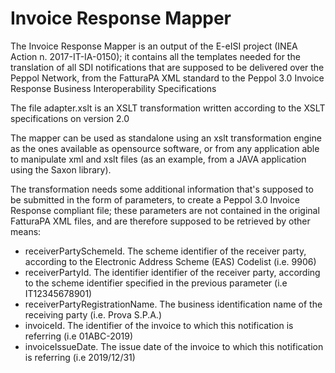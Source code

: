 # Invoice Response Mapper

The Invoice Response Mapper is an output of the E-eISI project (INEA Action n. 2017-IT-IA-0150); it contains all the templates needed for the translation of all SDI notifications that are supposed to be delivered over the Peppol Network, from the FatturaPA XML standard to the Peppol 3.0 Invoice Response Business Interoperability Specifications

The file adapter.xslt is an XSLT transformation written according to the XSLT specifications on version 2.0 

The mapper can be used as standalone using an xslt transformation engine as the ones available as opensource software, or from any application able to manipulate xml and xslt files (as an example, from a JAVA application using the Saxon library).

The transformation needs some additional information that's supposed to be submitted in the form of parameters, to create a Peppol 3.0 Invoice Response compliant file; these parameters are not contained in the original FatturaPA XML files, and are therefore supposed to be retrieved by other means:

- receiverPartySchemeId. The scheme identifier of the receiver party, according to the Electronic Address Scheme (EAS) Codelist (i.e. 9906)
- receiverPartyId. The identifier identifier of the receiver party, according to the scheme identifier specified in the previous parameter (i.e IT12345678901)
- receiverPartyRegistrationName. The business identification name of the receiving party (i.e. Prova S.P.A.)
- invoiceId. The identifier of the invoice to which this notification is referring (i.e 01ABC-2019)
- invoiceIssueDate. The issue date of the invoice to which this notification is referring (i.e 2019/12/31)
